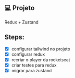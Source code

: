 ## 💻 Projeto

Redux + Zustand


## Steps:
 - [x] configurar tailwind no projeto
 - [x] configurar redux
 - [x] recriar o player da rocketseat
 - [x] criar testes para redux
 - [x] migrar para zustand
